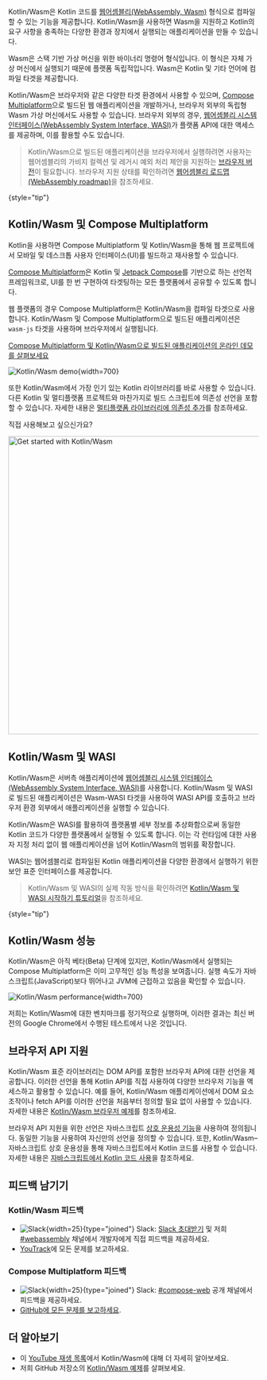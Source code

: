 [//]: # (title: Kotlin/Wasm)

<primary-label ref="beta"/>

Kotlin/Wasm은 Kotlin 코드를 [웹어셈블리(WebAssembly, Wasm)](https://webassembly.org/) 형식으로 컴파일할 수 있는 기능을 제공합니다. Kotlin/Wasm을 사용하면 Wasm을 지원하고 Kotlin의 요구 사항을 충족하는
다양한 환경과 장치에서 실행되는 애플리케이션을 만들 수 있습니다.

Wasm은 스택 기반 가상 머신을 위한 바이너리 명령어 형식입니다. 이
형식은 자체 가상 머신에서 실행되기 때문에 플랫폼 독립적입니다. Wasm은 Kotlin 및 기타 언어에
컴파일 타겟을 제공합니다.

Kotlin/Wasm은 브라우저와 같은 다양한 타겟 환경에서 사용할 수 있으며, [Compose Multiplatform](https://www.jetbrains.com/lp/compose-multiplatform/)으로
빌드된 웹 애플리케이션을 개발하거나, 브라우저 외부의
독립형 Wasm 가상 머신에서도 사용할 수 있습니다. 브라우저 외부의 경우,
[웹어셈블리 시스템 인터페이스(WebAssembly System Interface, WASI)](https://wasi.dev/)가 플랫폼 API에 대한 액세스를 제공하며, 이를 활용할 수도 있습니다.

> Kotlin/Wasm으로 빌드된 애플리케이션을 브라우저에서 실행하려면 사용자는 웹어셈블리의 가비지 컬렉션 및
> 레거시 예외 처리 제안을 지원하는 [브라우저 버전](wasm-configuration.md#browser-versions)이 필요합니다. 브라우저 지원 상태를 확인하려면 [웹어셈블리
> 로드맵(WebAssembly roadmap)](https://webassembly.org/roadmap/)을 참조하세요.
>
{style="tip"}

## Kotlin/Wasm 및 Compose Multiplatform

Kotlin을 사용하면 Compose Multiplatform 및 Kotlin/Wasm을 통해 웹 프로젝트에서 모바일 및 데스크톱 사용자 인터페이스(UI)를
빌드하고 재사용할 수 있습니다.

[Compose Multiplatform](https://www.jetbrains.com/lp/compose-multiplatform/)은 Kotlin 및
[Jetpack Compose](https://developer.android.com/jetpack/compose)를 기반으로 하는 선언적 프레임워크로,
UI를 한 번 구현하여 타겟팅하는 모든 플랫폼에서 공유할 수 있도록 합니다.

웹 플랫폼의 경우 Compose Multiplatform은
Kotlin/Wasm을 컴파일 타겟으로 사용합니다. Kotlin/Wasm 및 Compose Multiplatform으로 빌드된 애플리케이션은
`wasm-js` 타겟을 사용하며 브라우저에서 실행됩니다.

[Compose Multiplatform 및 Kotlin/Wasm으로 빌드된 애플리케이션의 온라인 데모를 살펴보세요](https://zal.im/wasm/jetsnack/)

![Kotlin/Wasm demo](wasm-demo.png){width=700}

또한 Kotlin/Wasm에서 가장 인기 있는 Kotlin 라이브러리를 바로 사용할 수 있습니다. 다른 Kotlin 및 멀티플랫폼
프로젝트와 마찬가지로 빌드 스크립트에 의존성 선언을 포함할 수 있습니다. 자세한 내용은
[멀티플랫폼 라이브러리에 의존성 추가](https://www.jetbrains.com/help/kotlin-multiplatform-dev/multiplatform-add-dependencies.html)를 참조하세요.

직접 사용해보고 싶으신가요?

<a href="wasm-get-started.md"><img src="wasm-get-started-button.svg" width="600" alt="Get started with Kotlin/Wasm" style="block"/></a>

## Kotlin/Wasm 및 WASI

Kotlin/Wasm은 서버측 애플리케이션에 [웹어셈블리 시스템 인터페이스(WebAssembly System Interface, WASI)](https://wasi.dev/)를 사용합니다.
Kotlin/Wasm 및 WASI로 빌드된 애플리케이션은 Wasm-WASI 타겟을 사용하여 WASI API를 호출하고
브라우저 환경 외부에서 애플리케이션을 실행할 수 있습니다.

Kotlin/Wasm은 WASI를 활용하여 플랫폼별 세부 정보를 추상화함으로써 동일한 Kotlin 코드가 다양한
플랫폼에서 실행될 수 있도록 합니다. 이는 각 런타임에 대한 사용자 지정 처리 없이 웹 애플리케이션을 넘어 Kotlin/Wasm의
범위를 확장합니다.

WASI는 웹어셈블리로 컴파일된 Kotlin 애플리케이션을 다양한 환경에서 실행하기 위한 보안 표준 인터페이스를 제공합니다.

> Kotlin/Wasm 및 WASI의 실제 작동 방식을 확인하려면 [Kotlin/Wasm 및 WASI 시작하기 튜토리얼](wasm-wasi.md)을 참조하세요.
>
{style="tip"}

## Kotlin/Wasm 성능

Kotlin/Wasm은 아직 베타(Beta) 단계에 있지만, Kotlin/Wasm에서 실행되는 Compose Multiplatform은 이미 고무적인 성능
특성을 보여줍니다. 실행 속도가 자바스크립트(JavaScript)보다 뛰어나고 JVM에 근접하고 있음을 확인할 수 있습니다.

![Kotlin/Wasm performance](wasm-performance-compose.png){width=700}

저희는 Kotlin/Wasm에 대한 벤치마크를 정기적으로 실행하며, 이러한 결과는 최신 버전의 Google Chrome에서 수행된 테스트에서 나온 것입니다.

## 브라우저 API 지원

Kotlin/Wasm 표준 라이브러리는 DOM API를 포함한 브라우저 API에 대한 선언을 제공합니다.
이러한 선언을 통해 Kotlin API를 직접 사용하여 다양한 브라우저 기능을 액세스하고 활용할 수 있습니다.
예를 들어, Kotlin/Wasm 애플리케이션에서 DOM 요소 조작이나 fetch API를
이러한 선언을 처음부터 정의할 필요 없이 사용할 수 있습니다. 자세한 내용은 [Kotlin/Wasm 브라우저 예제](https://github.com/Kotlin/kotlin-wasm-examples/tree/main/browser-example)를 참조하세요.

브라우저 API 지원을 위한 선언은 자바스크립트 [상호 운용성 기능](wasm-js-interop.md)을 사용하여 정의됩니다.
동일한 기능을 사용하여 자신만의 선언을 정의할 수 있습니다. 또한, Kotlin/Wasm–자바스크립트 상호 운용성을 통해
자바스크립트에서 Kotlin 코드를 사용할 수 있습니다. 자세한 내용은 [자바스크립트에서 Kotlin 코드 사용](wasm-js-interop.md#use-kotlin-code-in-javascript)을 참조하세요.

## 피드백 남기기

### Kotlin/Wasm 피드백

* ![Slack](slack.svg){width=25}{type="joined"} Slack: [Slack 초대받기](https://surveys.jetbrains.com/s3/kotlin-slack-sign-up) 및 저희 [#webassembly](https://kotlinlang.slack.com/archives/CDFP59223) 채널에서 개발자에게 직접 피드백을 제공하세요.
* [YouTrack](https://youtrack.jetbrains.com/issue/KT-56492)에 모든 문제를 보고하세요.

### Compose Multiplatform 피드백

* ![Slack](slack.svg){width=25}{type="joined"} Slack: [#compose-web](https://slack-chats.kotlinlang.org/c/compose-web) 공개 채널에서 피드백을 제공하세요.
* [GitHub에 모든 문제를 보고하세요](https://github.com/JetBrains/compose-multiplatform/issues).

## 더 알아보기

* 이 [YouTube 재생 목록](https://kotl.in/wasm-pl)에서 Kotlin/Wasm에 대해 더 자세히 알아보세요.
* 저희 GitHub 저장소의 [Kotlin/Wasm 예제](https://github.com/Kotlin/kotlin-wasm-examples)를 살펴보세요.